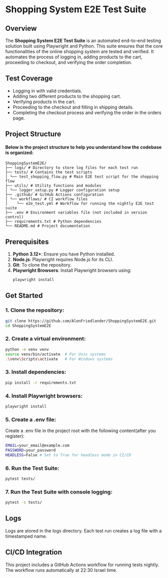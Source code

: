 # Shopping System E2E Test Suite

## Overview
The **Shopping System E2E Test Suite** is an automated end-to-end testing solution built using Playwright and Python. This suite ensures that the core functionalities of the online shopping system are tested and verified. It automates the process of logging in, adding products to the cart, proceeding to checkout, and verifying the order completion.

## Test Coverage
* Logging in with valid credentials.
* Adding two different products to the shopping cart.
* Verifying products in the cart. 
* Proceeding to the checkout and filling in shipping details. 
* Completing the checkout process and verifying the order in the orders page.

## Project Structure
#### Below is the project structure to help you understand how the codebase is organized:
    ShoppingSystemE2E/
    ├── logs/ # Directory to store log files for each test run
    ├── tests/ # Contains the test scripts
    │ └── test_shopping_flow.py # Main E2E test script for the shopping flow
    ├── utils/ # Utility functions and modules
    │ └── logger_setup.py # Logger configuration setup
    ├── .github/ # GitHub Actions configuration
    │ └── workflows/ # CI workflow files
    │    └── e2e_test.yml # Workflow for running the nightly E2E test suite
    ├── .env # Environment variables file (not included in version control)
    ├── requirements.txt # Python dependencies
    └── README.md # Project documentation

## Prerequisites
1. **Python 3.12+**: Ensure you have Python installed.
2. **Node.js**: Playwright requires Node.js for its CLI.
3. **Git**: To clone the repository.
4. **Playwright Browsers**: Install Playwright browsers using:
   ```bash
   playwright install
   
## Get Started

### 1. Clone the repository:
```bash
git clone https://github.com/AlonFriedlander/ShoppingSystemE2E.git
cd ShoppingSystemE2E
```
### 2. Create a virtual environment:
```bash
python -m venv venv
source venv/bin/activate  # For Unix systems
.\venv\Scripts\activate   # For Windows systems
```
### 3. Install dependencies:
```bash
pip install -r requirements.txt
```
### 4. Install Playwright browsers:
```bash
playwright install
```
### 5. Create a .env file:
Create a .env file in the project root with the following content(after you register):
```bash
EMAIL=your_email@example.com
PASSWORD=your_password
HEADLESS=False # Set to True for headless mode in CI/CD
```
### 6. Run the Test Suite:
```bash
pytest tests/
```

### 7. Run the Test Suite with console logging:
```bash
pytest -s tests/
```

## Logs
Logs are stored in the logs directory. Each test run creates a log file with a timestamped name.

## CI/CD Integration
This project includes a GitHub Actions workflow for running tests nightly. The workflow runs automatically at 22:30 Israel time.